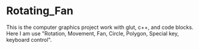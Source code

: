 # Rotating_Fan
This is the computer graphics project work with glut, c++, and code blocks. Here I am use "Rotation, Movement, Fan, Circle, Polygon,  Special key, keyboard control".
